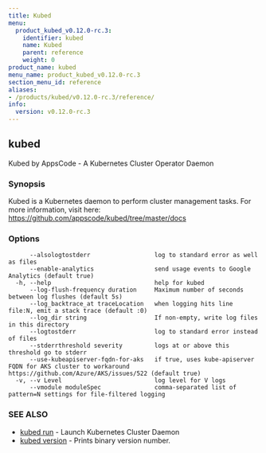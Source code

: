 ```yaml
---
title: Kubed
menu:
  product_kubed_v0.12.0-rc.3:
    identifier: kubed
    name: Kubed
    parent: reference
    weight: 0
product_name: kubed
menu_name: product_kubed_v0.12.0-rc.3
section_menu_id: reference
aliases:
- /products/kubed/v0.12.0-rc.3/reference/
info:
  version: v0.12.0-rc.3
---
```


## kubed

Kubed by AppsCode - A Kubernetes Cluster Operator Daemon

### Synopsis

Kubed is a Kubernetes daemon to perform cluster management tasks. For more information, visit here: https://github.com/appscode/kubed/tree/master/docs

### Options

```
      --alsologtostderr                  log to standard error as well as files
      --enable-analytics                 send usage events to Google Analytics (default true)
  -h, --help                             help for kubed
      --log-flush-frequency duration     Maximum number of seconds between log flushes (default 5s)
      --log_backtrace_at traceLocation   when logging hits line file:N, emit a stack trace (default :0)
      --log_dir string                   If non-empty, write log files in this directory
      --logtostderr                      log to standard error instead of files
      --stderrthreshold severity         logs at or above this threshold go to stderr
      --use-kubeapiserver-fqdn-for-aks   if true, uses kube-apiserver FQDN for AKS cluster to workaround https://github.com/Azure/AKS/issues/522 (default true)
  -v, --v Level                          log level for V logs
      --vmodule moduleSpec               comma-separated list of pattern=N settings for file-filtered logging
```

### SEE ALSO

* [kubed run](/products/kubed/v0.12.0-rc.3/reference/kubed_run)	 - Launch Kubernetes Cluster Daemon
* [kubed version](/products/kubed/v0.12.0-rc.3/reference/kubed_version)	 - Prints binary version number.

